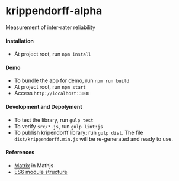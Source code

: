 # krippendorff-alpha
Measurement of inter-rater reliability

#### Installation
* At project root, run `npm install`

#### Demo
* To bundle the app for demo, run `npm run build`
* At project root, run `npm start`
* Access `http://localhost:3000`

#### Development and Depolyment
* To test the library, run `gulp test`
* To verify `src/*.js`, run `gulp lint:js`
* To publish kripendorff library: run `gulp dist`.
The file `dist/krippendorff.min.js` will be re-generated and ready to use.

#### References
* [Matrix](http://mathjs.org/docs/reference/functions.html#matrix-functions) in Mathjs
* [ES6 module structure](https://medium.com/@svinkle/getting-started-with-webpack-and-es6-modules-c465d053d988)